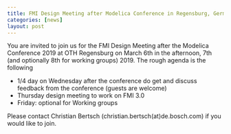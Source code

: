```yaml
---
title: FMI Design Meeting after Modelica Conference in Regensburg, Germany
categories: [news]
layout: post
---
```

You are invited to join us for the FMI Design Meeting after the Modelica Conference 2019 at OTH Regensburg on March 6th in the 
afternoon, 7th (and optionally 8th for working groups) 2019. The rough agenda is the following

- 1/4 day on Wednesday after the conference do get and discuss feedback from the conference (guests are welcome)
- Thursday design meeting to work on FMI 3.0
- Friday: optional for Working groups

Please contact Christian Bertsch (christian.bertsch(at)de.bosch.com) if you would like to join.
